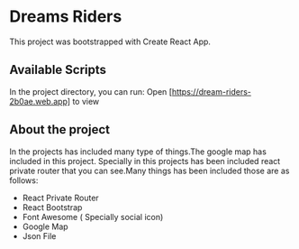 # Dreams Riders

This project was bootstrapped with Create React App.

## Available Scripts

In the project directory, you can run:
Open [https://dream-riders-2b0ae.web.app] to view

## About the project 

In the projects has included many type of things.The google map has included in this project. Specially in this projects has been included react private router that you can see.Many things has been included those are as follows:

* React Private Router
* React Bootstrap
* Font Awesome ( Specially social icon)
* Google Map
* Json File
